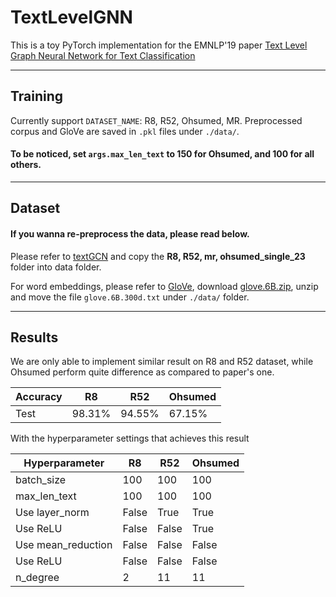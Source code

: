 # TextLevelGNN

This is a toy PyTorch implementation for the EMNLP'19  paper [Text Level Graph Neural Network for Text Classification](https://www.aclweb.org/anthology/D19-1345.pdf)

---
## Training

Currently support `DATASET_NAME`: R8, R52, Ohsumed, MR.
Preprocessed corpus and GloVe are saved in `.pkl` files under `./data/`.

#### To be noticed, set `args.max_len_text` to 150 for Ohsumed, and 100 for all others.

---
## Dataset

#### If you wanna re-preprocess the data, please read below.

Please refer to [textGCN](https://github.com/yao8839836/text_gcn/tree/master/data) and copy the **R8, R52, mr, ohsumed_single_23** folder into data folder.

For word embeddings, please refer to [GloVe](https://nlp.stanford.edu/projects/glove/), 
download [glove.6B.zip](https://nlp.stanford.edu/data/glove.6B.zip), 
unzip and move the file `glove.6B.300d.txt` under `./data/` folder.

---
## Results

We are only able to implement similar result on R8 and R52 dataset, while Ohsumed perform quite difference as compared to paper's one.

| Accuracy | R8     | R52    | Ohsumed |
|----------|--------|--------|---------|
| Test     | 98.31% | 94.55% | 67.15%  |

With the hyperparameter settings that achieves this result

| Hyperparameter     | R8    | R52   | Ohsumed |
|--------------------|-------|-------|---------|
| batch_size         | 100   | 100   | 100     |
| max_len_text       | 100   | 100   | 100     |
| Use layer_norm     | False | True  | True    |
| Use ReLU           | False | False | True    |
| Use mean_reduction | False | False | False   |
| Use ReLU           | False | False | False   |
| n_degree           | 2     | 11    | 11      |
